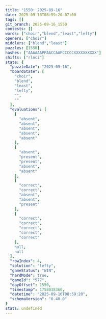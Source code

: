 ```yaml
---
title: "1550: 2025-09-16"
date: 2025-09-16T08:59:20-07:00
tags: []
git_branch: 2025-09-16_1550
contests: []
words: ["choir","blend","least","lefty"]
openers: ["choir"]
middlers: ["blend","least"]
puzzles: [1550]
hashes: ["AAAAAAPPAACCAAPCCCCCXXXXXXXXXX"]
shifts: ["rlnci"]
state: {
  "puzzleDate": "2025-09-16",
  "boardState": [
    "choir",
    "blend",
    "least",
    "lefty",
    "",
    ""
  ],
  "evaluations": [
    [
      "absent",
      "absent",
      "absent",
      "absent",
      "absent"
    ],
    [
      "absent",
      "present",
      "present",
      "absent",
      "absent"
    ],
    [
      "correct",
      "correct",
      "absent",
      "absent",
      "present"
    ],
    [
      "correct",
      "correct",
      "correct",
      "correct",
      "correct"
    ],
    null,
    null
  ],
  "rowIndex": 4,
  "solution": "lefty",
  "gameStatus": "WIN",
  "hardMode": true,
  "gameId": "577",
  "dayOffset": 1550,
  "timestamp": 1758038360,
  "datetime": "2025-09-16T08:59:20",
  "schemaVersion": "0.40.0"
}
stats: undefined
---
```

<!-- more -->
